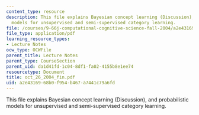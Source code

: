 ```yaml
---
content_type: resource
description: This file explains Bayesian concept learning (Discussion), and probabilistic
  models for unsupervised and semi-supervised category learning.
file: /courses/9-66j-computational-cognitive-science-fall-2004/a2e4316968b0f954b467a7441c79a6fd_oct_26_2004_fin.pdf
file_type: application/pdf
learning_resource_types:
- Lecture Notes
ocw_type: OCWFile
parent_title: Lecture Notes
parent_type: CourseSection
parent_uid: da1d41fd-1c04-8df1-fa02-4155b8e1ee74
resourcetype: Document
title: oct_26_2004_fin.pdf
uid: a2e43169-68b0-f954-b467-a7441c79a6fd
---
```

This file explains Bayesian concept learning (Discussion), and probabilistic models for unsupervised and semi-supervised category learning.


